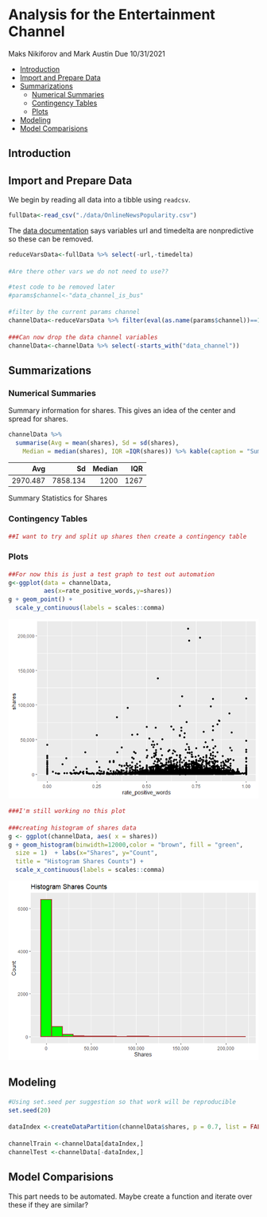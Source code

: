 Analysis for the Entertainment Channel
================
Maks Nikiforov and Mark Austin
Due 10/31/2021

-   [Introduction](#introduction)
-   [Import and Prepare Data](#import-and-prepare-data)
-   [Summarizations](#summarizations)
    -   [Numerical Summaries](#numerical-summaries)
    -   [Contingency Tables](#contingency-tables)
    -   [Plots](#plots)
-   [Modeling](#modeling)
-   [Model Comparisions](#model-comparisions)

## Introduction

## Import and Prepare Data

We begin by reading all data into a tibble using `readcsv`.

``` r
fullData<-read_csv("./data/OnlineNewsPopularity.csv")
```

The [data
documentation](https://archive.ics.uci.edu/ml/datasets/Online+News+Popularity)
says variables url and timedelta are nonpredictive so these can be
removed.

``` r
reduceVarsData<-fullData %>% select(-url,-timedelta)

#Are there other vars we do not need to use??
```

``` r
#test code to be removed later
#params$channel<-"data_channel_is_bus"

#filter by the current params channel
channelData<-reduceVarsData %>% filter(eval(as.name(params$channel))==1) 

###Can now drop the data channel variables 
channelData<-channelData %>% select(-starts_with("data_channel"))
```

## Summarizations

### Numerical Summaries

Summary information for shares. This gives an idea of the center and
spread for shares.

``` r
channelData %>% 
  summarise(Avg = mean(shares), Sd = sd(shares), 
    Median = median(shares), IQR =IQR(shares)) %>% kable(caption = "Summary Statistics for Shares")
```

|      Avg |       Sd | Median |  IQR |
|---------:|---------:|-------:|-----:|
| 2970.487 | 7858.134 |   1200 | 1267 |

Summary Statistics for Shares

### Contingency Tables

``` r
##I want to try and split up shares then create a contingency table
```

### Plots

``` r
##For now this is just a test graph to test out automation
g<-ggplot(data = channelData,
          aes(x=rate_positive_words,y=shares))
g + geom_point() +
  scale_y_continuous(labels = scales::comma) 
```

![](images/entertainment/graphOneA-1.png)<!-- -->

``` r
###I'm still working no this plot

###creating histogram of shares data 
g <- ggplot(channelData, aes( x = shares))
g + geom_histogram(binwidth=12000,color = "brown", fill = "green", 
  size = 1)  + labs(x="Shares", y="Count",
  title = "Histogram Shares Counts") +
  scale_x_continuous(labels = scales::comma) 
```

![](images/entertainment/histogram%20of%20shares-1.png)<!-- -->

## Modeling

``` r
#Using set.seed per suggestion so that work will be reproducible
set.seed(20)

dataIndex <-createDataPartition(channelData$shares, p = 0.7, list = FALSE)

channelTrain <-channelData[dataIndex,]
channelTest <-channelData[-dataIndex,]
```

## Model Comparisions

This part needs to be automated. Maybe create a function and iterate
over these if they are similar?
